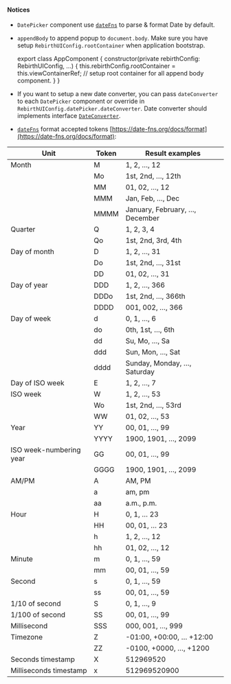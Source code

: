 
#### Notices

* `DatePicker` component use [`dateFns`](https://date-fns.org/) to parse & format Date by default. 

* `appendBody` to append popup to `document.body`. Make sure you have setup `RebirthUIConfig.rootContainer` when application bootstrap.


    export class AppComponent {
      constructor(private rebirthConfig: RebirthUIConfig, ...) {
        this.rebirthConfig.rootContainer = this.viewContainerRef; // setup root container for all append body component.
      }
    }


* If you want to setup a new date converter, you can pass `dateConverter` to each `DatePicker` component or override in `RebirthUIConfig.datePicker.dateConverter`.  Date converter
  should implements interface [`DateConverter`](https://greengerong.github.io/ng2-rebirth-ui/compodocs/interfaces/DateConverter.html).

* [`dateFns`](https://date-fns.org/) format accepted tokens [https://date-fns.org/docs/format](https://date-fns.org/docs/format):

<table class="table table-striped table-bordered">
  <thead>
  <tr>
    <th>Unit</th>
    <th>Token</th>
    <th>Result examples</th>
  </tr>
  </thead>
  <tbody>
  <tr>
    <td>Month</td>
    <td>M</td>
    <td>1, 2, …, 12</td>
  </tr>
  <tr>
    <td></td>
    <td>Mo</td>
    <td>1st, 2nd, …, 12th</td>
  </tr>
  <tr>
    <td></td>
    <td>MM</td>
    <td>01, 02, …, 12</td>
  </tr>
  <tr>
    <td></td>
    <td>MMM</td>
    <td>Jan, Feb, …, Dec</td>
  </tr>
  <tr>
    <td></td>
    <td>MMMM</td>
    <td>January, February, …, December</td>
  </tr>
  <tr>
    <td>Quarter</td>
    <td>Q</td>
    <td>1, 2, 3, 4</td>
  </tr>
  <tr>
    <td></td>
    <td>Qo</td>
    <td>1st, 2nd, 3rd, 4th</td>
  </tr>
  <tr>
    <td>Day of month</td>
    <td>D</td>
    <td>1, 2, …, 31</td>
  </tr>
  <tr>
    <td></td>
    <td>Do</td>
    <td>1st, 2nd, …, 31st</td>
  </tr>
  <tr>
    <td></td>
    <td>DD</td>
    <td>01, 02, …, 31</td>
  </tr>
  <tr>
    <td>Day of year</td>
    <td>DDD</td>
    <td>1, 2, …, 366</td>
  </tr>
  <tr>
    <td></td>
    <td>DDDo</td>
    <td>1st, 2nd, …, 366th</td>
  </tr>
  <tr>
    <td></td>
    <td>DDDD</td>
    <td>001, 002, …, 366</td>
  </tr>
  <tr>
    <td>Day of week</td>
    <td>d</td>
    <td>0, 1, …, 6</td>
  </tr>
  <tr>
    <td></td>
    <td>do</td>
    <td>0th, 1st, …, 6th</td>
  </tr>
  <tr>
    <td></td>
    <td>dd</td>
    <td>Su, Mo, …, Sa</td>
  </tr>
  <tr>
    <td></td>
    <td>ddd</td>
    <td>Sun, Mon, …, Sat</td>
  </tr>
  <tr>
    <td></td>
    <td>dddd</td>
    <td>Sunday, Monday, …, Saturday</td>
  </tr>
  <tr>
    <td>Day of ISO week</td>
    <td>E</td>
    <td>1, 2, …, 7</td>
  </tr>
  <tr>
    <td>ISO week</td>
    <td>W</td>
    <td>1, 2, …, 53</td>
  </tr>
  <tr>
    <td></td>
    <td>Wo</td>
    <td>1st, 2nd, …, 53rd</td>
  </tr>
  <tr>
    <td></td>
    <td>WW</td>
    <td>01, 02, …, 53</td>
  </tr>
  <tr>
    <td>Year</td>
    <td>YY</td>
    <td>00, 01, …, 99</td>
  </tr>
  <tr>
    <td></td>
    <td>YYYY</td>
    <td>1900, 1901, …, 2099</td>
  </tr>
  <tr>
    <td>ISO week-numbering year</td>
    <td>GG</td>
    <td>00, 01, …, 99</td>
  </tr>
  <tr>
    <td></td>
    <td>GGGG</td>
    <td>1900, 1901, …, 2099</td>
  </tr>
  <tr>
    <td>AM/PM</td>
    <td>A</td>
    <td>AM, PM</td>
  </tr>
  <tr>
    <td></td>
    <td>a</td>
    <td>am, pm</td>
  </tr>
  <tr>
    <td></td>
    <td>aa</td>
    <td>a.m., p.m.</td>
  </tr>
  <tr>
    <td>Hour</td>
    <td>H</td>
    <td>0, 1, … 23</td>
  </tr>
  <tr>
    <td></td>
    <td>HH</td>
    <td>00, 01, … 23</td>
  </tr>
  <tr>
    <td></td>
    <td>h</td>
    <td>1, 2, …, 12</td>
  </tr>
  <tr>
    <td></td>
    <td>hh</td>
    <td>01, 02, …, 12</td>
  </tr>
  <tr>
    <td>Minute</td>
    <td>m</td>
    <td>0, 1, …, 59</td>
  </tr>
  <tr>
    <td></td>
    <td>mm</td>
    <td>00, 01, …, 59</td>
  </tr>
  <tr>
    <td>Second</td>
    <td>s</td>
    <td>0, 1, …, 59</td>
  </tr>
  <tr>
    <td></td>
    <td>ss</td>
    <td>00, 01, …, 59</td>
  </tr>
  <tr>
    <td>1/10 of second</td>
    <td>S</td>
    <td>0, 1, …, 9</td>
  </tr>
  <tr>
    <td>1/100 of second</td>
    <td>SS</td>
    <td>00, 01, …, 99</td>
  </tr>
  <tr>
    <td>Millisecond</td>
    <td>SSS</td>
    <td>000, 001, …, 999</td>
  </tr>
  <tr>
    <td>Timezone</td>
    <td>Z</td>
    <td>-01:00, +00:00, … +12:00</td>
  </tr>
  <tr>
    <td></td>
    <td>ZZ</td>
    <td>-0100, +0000, …, +1200</td>
  </tr>
  <tr>
    <td>Seconds timestamp</td>
    <td>X</td>
    <td>512969520</td>
  </tr>
  <tr>
    <td>Milliseconds timestamp</td>
    <td>x</td>
    <td>512969520900</td>
  </tr>
  </tbody>
</table>
  
